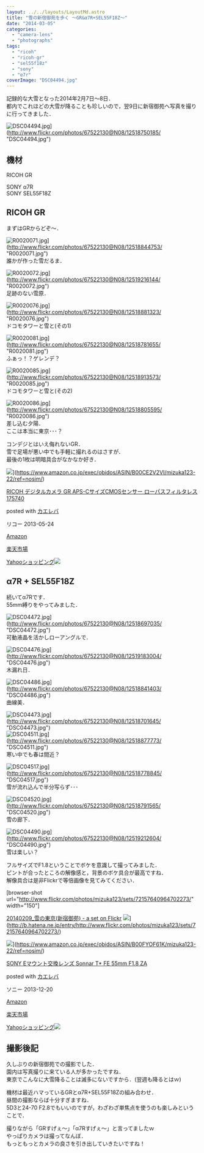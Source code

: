 ```yaml
---
layout: ../../layouts/LayoutMd.astro
title: "雪の新宿御苑を歩く ～GR&α7R+SEL55F18Z～"
date: "2014-03-05"
categories: 
  - "camera-lens"
  - "photographs"
tags: 
  - "ricoh"
  - "ricoh-gr"
  - "sel55f18z"
  - "sony"
  - "α7r"
coverImage: "DSC04494.jpg"
---
```


記録的な大雪となった2014年2月7日～8日．  
都内でこれほどの大雪が降ることも珍しいので，翌9日に新宿御苑へ写真を撮りに行ってきました．

![DSC04494.jpg](/archive/images/12518750185_dab80274c0_b.jpg)](http://www.flickr.com/photos/67522130@N08/12518750185/ "DSC04494.jpg")

## 機材

RICOH GR

SONY α7R  
SONY SEL55F18Z

## RICOH GR

まずはGRからどぞ～．

![R0020071.jpg](/archive/images/12518844753_4e5361cacc_b.jpg)](http://www.flickr.com/photos/67522130@N08/12518844753/ "R0020071.jpg")  
誰かが作った雪だるま．

![R0020072.jpg](/archive/images/12519216144_1955e7f8e6_b.jpg)](http://www.flickr.com/photos/67522130@N08/12519216144/ "R0020072.jpg")  
足跡のない雪原．

![R0020076.jpg](/archive/images/12518881323_f711a8c798_b.jpg)](http://www.flickr.com/photos/67522130@N08/12518881323/ "R0020076.jpg")  
ドコモタワーと雪と(その1)

![R0020081.jpg](/archive/images/12518781655_37f9340b40_b.jpg)](http://www.flickr.com/photos/67522130@N08/12518781655/ "R0020081.jpg")  
ふぁっ！？ゲレンデ？

![R0020085.jpg](/archive/images/12518913573_02a0307562_b.jpg)](http://www.flickr.com/photos/67522130@N08/12518913573/ "R0020085.jpg")  
ドコモタワーと雪と(その2)

![R0020086.jpg](/archive/images/12518805595_886d87d50e_b.jpg)](http://www.flickr.com/photos/67522130@N08/12518805595/ "R0020086.jpg")  
差し込む夕陽．  
ここは本当に東京･･･？

コンデジとはいえ侮れないGR．  
雪で足場が悪い中でも手軽に撮れるのはさすが．  
最後の1枚は明暗具合がなかなか好き．

![](/archive/images/51l2yAOyf1L._SL160_.jpg)](https://www.amazon.co.jp/exec/obidos/ASIN/B00CE2V2VI/mizuka123-22/ref=nosim/)

[RICOH デジタルカメラ GR APS-CサイズCMOSセンサー ローパスフィルタレス 175740](https://www.amazon.co.jp/exec/obidos/ASIN/B00CE2V2VI/mizuka123-22/ref=nosim/)

posted with [カエレバ](http://kaereba.com)

リコー 2013-05-24

[Amazon](http://www.amazon.co.jp/gp/search?keywords=GR%20APS-C%83T%83C%83YCMOS%83Z%83%93%83T%81%5B%20%83%8D%81%5B%83p%83X&__mk_ja_JP=%83J%83%5E%83J%83i&tag=mizuka123-22 "アマゾン")

[楽天市場](http://hb.afl.rakuten.co.jp/hgc/032b53ee.4b34c5ee.0f4a541e.f440145e/?pc=http%3A%2F%2Fsearch.rakuten.co.jp%2Fsearch%2Fmall%2FGR%2520APS-C%25E3%2582%25B5%25E3%2582%25A4%25E3%2582%25BACMOS%25E3%2582%25BB%25E3%2583%25B3%25E3%2582%25B5%25E3%2583%25BC%2520%25E3%2583%25AD%25E3%2583%25BC%25E3%2583%2591%25E3%2582%25B9%2F-%2Ff.1-p.1-s.1-sf.0-st.A-v.2%3Fx%3D0%26scid%3Daf_ich_link_urltxt%26m%3Dhttp%3A%2F%2Fm.rakuten.co.jp%2F "楽天市場")

[Yahooショッピング![](//ad.jp.ap.valuecommerce.com/servlet/gifbanner?sid=3066752&pid=881990642)](//ck.jp.ap.valuecommerce.com/servlet/referral?sid=3066752&pid=881990642&vc_url=http%3A%2F%2Fshopping.search.yahoo.co.jp%2Fsearch%3FuIv%3Don%26ei%3DUTF-8%26tab_ex%3Dcommerce%26slider%3D0%26va%3DGR%2520APS-C%25E3%2582%25B5%25E3%2582%25A4%25E3%2582%25BACMOS%25E3%2582%25BB%25E3%2583%25B3%25E3%2582%25B5%25E3%2583%25BC%2520%25E3%2583%25AD%25E3%2583%25BC%25E3%2583%2591%25E3%2582%25B9 "Yahooショッピング")

## α7R + SEL55F18Z

続いてα7Rです．  
55mm縛りをやってみました．

![DSC04472.jpg](/archive/images/12518697035_aea60598c6_b.jpg)](http://www.flickr.com/photos/67522130@N08/12518697035/ "DSC04472.jpg")  
可動液晶を活かしローアングルで．

![DSC04476.jpg](/archive/images/12519183004_e93d6199aa_b.jpg)](http://www.flickr.com/photos/67522130@N08/12519183004/ "DSC04476.jpg")  
木漏れ日．

![DSC04486.jpg](/archive/images/12518841403_eb0960c1dd_b.jpg)](http://www.flickr.com/photos/67522130@N08/12518841403/ "DSC04486.jpg")  
曲線美．

![DSC04473.jpg](/archive/images/12518701645_0e47d8f94a_b.jpg)](http://www.flickr.com/photos/67522130@N08/12518701645/ "DSC04473.jpg")  
![DSC04511.jpg](/archive/images/12518877773_1041998ba6_b.jpg)](http://www.flickr.com/photos/67522130@N08/12518877773/ "DSC04511.jpg")  
寒い中でも春は間近？

![DSC04517.jpg](/archive/images/12518778845_97d640f517_b.jpg)](http://www.flickr.com/photos/67522130@N08/12518778845/ "DSC04517.jpg")  
雪が流れ込んで半分写らず･･･

![DSC04520.jpg](/archive/images/12518791565_6c82636ed9_b.jpg)](http://www.flickr.com/photos/67522130@N08/12518791565/ "DSC04520.jpg")  
雪の廊下．

![DSC04490.jpg](/archive/images/12519212604_899e6b632f_b.jpg)](http://www.flickr.com/photos/67522130@N08/12519212604/ "DSC04490.jpg")  
雪は楽しい？

フルサイズでF1.8ということでボケを意識して撮ってみました．  
ピントが合ったところの解像感と，背景のボケ具合が最高ですね．  
解像具合は是非Flickrで等倍画像を見てみてください．

\[browser-shot url="http://www.flickr.com/photos/mizuka123/sets/72157640964702273/" width="150"\]

[20140209\_雪の東京(新宿御苑) - a set on Flickr](http://www.flickr.com/photos/mizuka123/sets/72157640964702273/) ![](http://b.hatena.ne.jp/entry/image/http://www.flickr.com/photos/mizuka123/sets/72157640964702273/)](http://b.hatena.ne.jp/entry/http://www.flickr.com/photos/mizuka123/sets/72157640964702273/)

![](/archive/images/41MGNTkW0pL._SL160_.jpg)](https://www.amazon.co.jp/exec/obidos/ASIN/B00FYOF61K/mizuka123-22/ref=nosim/)

[SONY Eマウント交換レンズ Sonnar T\* FE 55mm F1.8 ZA](https://www.amazon.co.jp/exec/obidos/ASIN/B00FYOF61K/mizuka123-22/ref=nosim/)

posted with [カエレバ](http://kaereba.com)

ソニー 2013-12-20

[Amazon](http://www.amazon.co.jp/gp/search?keywords=F1.8&__mk_ja_JP=%83J%83%5E%83J%83i&tag=mizuka123-22 "アマゾン")

[楽天市場](http://hb.afl.rakuten.co.jp/hgc/032b53ee.4b34c5ee.0f4a541e.f440145e/?pc=http%3A%2F%2Fsearch.rakuten.co.jp%2Fsearch%2Fmall%2FF1.8%2F-%2Ff.1-p.1-s.1-sf.0-st.A-v.2%3Fx%3D0%26scid%3Daf_ich_link_urltxt%26m%3Dhttp%3A%2F%2Fm.rakuten.co.jp%2F "楽天市場")

[Yahooショッピング![](//ad.jp.ap.valuecommerce.com/servlet/gifbanner?sid=3066752&pid=881990642)](//ck.jp.ap.valuecommerce.com/servlet/referral?sid=3066752&pid=881990642&vc_url=http%3A%2F%2Fshopping.search.yahoo.co.jp%2Fsearch%3FuIv%3Don%26ei%3DUTF-8%26tab_ex%3Dcommerce%26slider%3D0%26va%3DF1.8 "Yahooショッピング")

## 撮影後記

久しぶりの新宿御苑での撮影でした．  
園内は写真撮りに来ている人が多かったですね．  
東京でこんなに大雪降ることは滅多にないですから．(翌週も降るとはｗ)

機材は最近ハマっているGRとα7R+SEL55F18Zの組み合わせ．  
昼間の撮影ならば十分すぎますね．  
5D3と24-70 F2.8でもいいのですが，わざわざ単焦点を使うのも楽しみということで．

撮りながら「GRすげぇ～」「α7Rすげぇ～」と言ってましたｗ  
やっぱりカメラは撮ってなんぼ．  
もっともっとカメラの良さを引き出していきたいですね！
